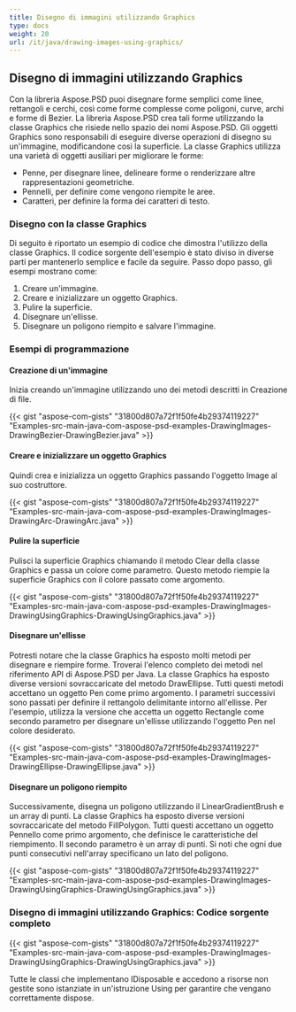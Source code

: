 ```yaml
---
title: Disegno di immagini utilizzando Graphics
type: docs
weight: 20
url: /it/java/drawing-images-using-graphics/
---
```


## **Disegno di immagini utilizzando Graphics**

Con la libreria Aspose.PSD puoi disegnare forme semplici come linee, rettangoli e cerchi, così come forme complesse come poligoni, curve, archi e forme di Bezier. La libreria Aspose.PSD crea tali forme utilizzando la classe Graphics che risiede nello spazio dei nomi Aspose.PSD. Gli oggetti Graphics sono responsabili di eseguire diverse operazioni di disegno su un'immagine, modificandone così la superficie. La classe Graphics utilizza una varietà di oggetti ausiliari per migliorare le forme:

- Penne, per disegnare linee, delineare forme o renderizzare altre rappresentazioni geometriche.
- Pennelli, per definire come vengono riempite le aree.
- Caratteri, per definire la forma dei caratteri di testo.

### **Disegno con la classe Graphics**

Di seguito è riportato un esempio di codice che dimostra l'utilizzo della classe Graphics. Il codice sorgente dell'esempio è stato diviso in diverse parti per mantenerlo semplice e facile da seguire. Passo dopo passo, gli esempi mostrano come:

1. Creare un'immagine.
1. Creare e inizializzare un oggetto Graphics.
1. Pulire la superficie.
1. Disegnare un'ellisse.
1. Disegnare un poligono riempito e salvare l'immagine.

### **Esempi di programmazione**

#### **Creazione di un'immagine**

Inizia creando un'immagine utilizzando uno dei metodi descritti in Creazione di file.

{{< gist "aspose-com-gists" "31800d807a72f1f50fe4b29374119227" "Examples-src-main-java-com-aspose-psd-examples-DrawingImages-DrawingBezier-DrawingBezier.java" >}}

#### **Creare e inizializzare un oggetto Graphics**

Quindi crea e inizializza un oggetto Graphics passando l'oggetto Image al suo costruttore.

{{< gist "aspose-com-gists" "31800d807a72f1f50fe4b29374119227" "Examples-src-main-java-com-aspose-psd-examples-DrawingImages-DrawingArc-DrawingArc.java" >}}

#### **Pulire la superficie**

Pulisci la superficie Graphics chiamando il metodo Clear della classe Graphics e passa un colore come parametro. Questo metodo riempie la superficie Graphics con il colore passato come argomento.

{{< gist "aspose-com-gists" "31800d807a72f1f50fe4b29374119227" "Examples-src-main-java-com-aspose-psd-examples-DrawingImages-DrawingUsingGraphics-DrawingUsingGraphics.java" >}}

#### **Disegnare un'ellisse**

Potresti notare che la classe Graphics ha esposto molti metodi per disegnare e riempire forme. Troverai l'elenco completo dei metodi nel riferimento API di Aspose.PSD per Java. La classe Graphics ha esposto diverse versioni sovraccaricate del metodo DrawEllipse. Tutti questi metodi accettano un oggetto Pen come primo argomento. I parametri successivi sono passati per definire il rettangolo delimitante intorno all'ellisse. Per l'esempio, utilizza la versione che accetta un oggetto Rectangle come secondo parametro per disegnare un'ellisse utilizzando l'oggetto Pen nel colore desiderato.

{{< gist "aspose-com-gists" "31800d807a72f1f50fe4b29374119227" "Examples-src-main-java-com-aspose-psd-examples-DrawingImages-DrawingEllipse-DrawingEllipse.java" >}}

#### **Disegnare un poligono riempito**

Successivamente, disegna un poligono utilizzando il LinearGradientBrush e un array di punti. La classe Graphics ha esposto diverse versioni sovraccaricate del metodo FillPolygon. Tutti questi accettano un oggetto Pennello come primo argomento, che definisce le caratteristiche del riempimento. Il secondo parametro è un array di punti. Si noti che ogni due punti consecutivi nell'array specificano un lato del poligono.

{{< gist "aspose-com-gists" "31800d807a72f1f50fe4b29374119227" "Examples-src-main-java-com-aspose-psd-examples-DrawingImages-DrawingUsingGraphics-DrawingUsingGraphics.java" >}}

### **Disegno di immagini utilizzando Graphics: Codice sorgente completo**

{{< gist "aspose-com-gists" "31800d807a72f1f50fe4b29374119227" "Examples-src-main-java-com-aspose-psd-examples-DrawingImages-DrawingUsingGraphics-DrawingUsingGraphics.java" >}}

Tutte le classi che implementano IDisposable e accedono a risorse non gestite sono istanziate in un'istruzione Using per garantire che vengano correttamente dispose.
